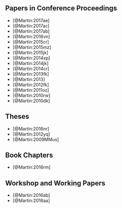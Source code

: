 ## Papers in Conference Proceedings

- [@Martin:2017ae]
- [@Martin:2017ac]
- [@Martin:2017ab]
- [@Martin:2016vn]
- [@Martin:2015cr]
- [@Martin:2015mz]
- [@Martin:2015jk]
- [@Martin:2014xp]
- [@Martin:2014jk]
- [@Martin:2014cr]
- [@Martin:2013fk]
- [@Martin:2013]
- [@Martin:2012fk]
- [@Martin:2011oz]
- [@Martin:2010rw]
- [@Martin:2010dk]

## Theses

- [@Martin:2016nr]
- [@Martin:2012yq]
- [@Martin:2009MMus]

## Book Chapters

- [@Martin:2016rm]

## Workshop and Working Papers

- [@Martin:2016ab]
- [@Martin:2016aa]
